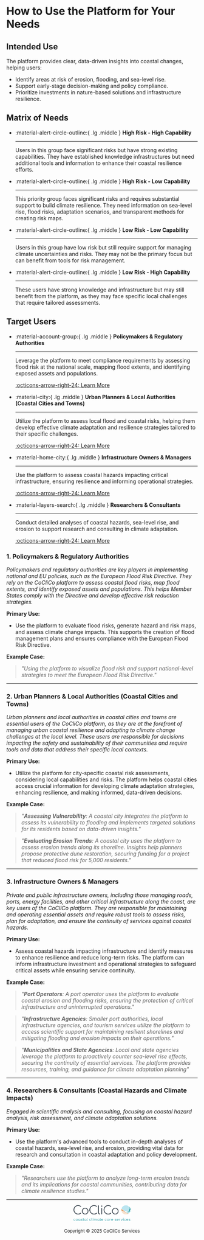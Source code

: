 # **How to Use the Platform for Your Needs**


## **Intended Use**
The platform provides clear, data-driven insights into coastal changes, helping users:

- Identify areas at risk of erosion, flooding, and sea-level rise.  
- Support early-stage decision-making and policy compliance.  
- Prioritize investments in nature-based solutions and infrastructure resilience.  

## **Matrix of Needs**

<div class="grid cards" markdown>

-   :material-alert-circle-outline:{ .lg .middle } __High Risk - High Capability__

    ---

    Users in this group face significant risks but have strong existing capabilities. They have established knowledge infrastructures but need additional tools and information to enhance their coastal resilience efforts. 

-   :material-alert-circle-outline:{ .lg .middle } __High Risk - Low Capability__

    ---

    This priority group faces significant risks and requires substantial support to build climate resilience. They need information on sea-level rise, flood risks, adaptation scenarios, and transparent methods for creating risk maps.

-   :material-alert-circle-outline:{ .lg .middle } __Low Risk - Low Capability__

    ---

    Users in this group have low risk but still require support for managing climate uncertainties and risks. They may not be the primary focus but can benefit from tools for risk management.

-   :material-alert-circle-outline:{ .lg .middle } __Low Risk - High Capability__

    ---

    These users have strong knowledge and infrastructure but may still benefit from the platform, as they may face specific local challenges that require tailored assessments.


</div>

## **Target Users**

<div class="grid cards" markdown>

-   :material-account-group:{ .lg .middle } __Policymakers & Regulatory Authorities__

    ---

    Leverage the platform to meet compliance requirements by assessing flood risk at the national scale, mapping flood extents, and identifying exposed assets and populations.

    [:octicons-arrow-right-24: Learn More](#1-policymakers-regulatory-authorities)

-   :material-city:{ .lg .middle } __Urban Planners & Local Authorities (Coastal Cities and Towns)__

    ---

    Utilize the platform to assess local flood and coastal risks, helping them develop effective climate adaptation and resilience strategies tailored to their specific challenges.

    [:octicons-arrow-right-24: Learn More](#2-urban-planners-local-authorities-coastal-cities-and-towns)

-   :material-home-city:{ .lg .middle } __Infrastructure Owners & Managers__

    ---

    Use the platform to assess coastal hazards impacting critical infrastructure, ensuring resilience and informing operational strategies.

    [:octicons-arrow-right-24: Learn More](#3-infrastructure-owners-managers)

-   :material-layers-search:{ .lg .middle } __Researchers & Consultants__

    ---

    Conduct detailed analyses of coastal hazards, sea-level rise, and erosion to support research and consulting in climate adaptation.

    [:octicons-arrow-right-24: Learn More](#4-researchers-consultants-coastal-hazards-and-climate-impacts)

</div>


### **1. Policymakers & Regulatory Authorities**
*Policymakers and regulatory authorities are key players in implementing national and EU policies, such as the European Flood Risk Directive. They rely on the CoCliCo platform to assess coastal flood risks, map flood extents, and identify exposed assets and populations. This helps Member States comply with the Directive and develop effective risk reduction strategies.*

**Primary Use:**

- Use the platform to evaluate flood risks, generate hazard and risk maps, and assess climate change impacts. This supports the creation of flood management plans and ensures compliance with the European Flood Risk Directive.

**Example Case:**
>  *"Using the platform to visualize flood risk and support national-level strategies to meet the European Flood Risk Directive."*

---

### **2. Urban Planners & Local Authorities (Coastal Cities and Towns)**
*Urban planners and local authorities in coastal cities and towns are essential users of the CoCliCo platform, as they are at the forefront of managing urban coastal resilience and adapting to climate change challenges at the local level. These users are responsible for decisions impacting the safety and sustainability of their communities and require tools and data that address their specific local contexts.*

**Primary Use:**

- Utilize the platform for city-specific coastal risk assessments, considering local capabilities and risks. The platform helps coastal cities access crucial information for developing climate adaptation strategies, enhancing resilience, and making informed, data-driven decisions.

**Example Case:**
> *"**Assessing Vulnerability**: A coastal city integrates the platform to assess its vulnerability to flooding and implements targeted solutions for its residents based on data-driven insights."*

> *"**Evaluating Erosion Trends**: A coastal city uses the platform to assess erosion trends along its shoreline. Insights help planners propose protective dune restoration, securing funding for a project that reduced flood risk for 5,000 residents."*

---

### **3. Infrastructure Owners & Managers**
*Private and public infrastructure owners, including those managing roads, ports, energy facilities, and other critical infrastructure along the coast, are key users of the CoCliCo platform. They are responsible for maintaining and operating essential assets and require robust tools to assess risks, plan for adaptation, and ensure the continuity of services against coastal hazards.*

**Primary Use:**

- Assess coastal hazards impacting infrastructure and identify measures to enhance resilience and reduce long-term risks. The platform can inform infrastructure investment and operational strategies to safeguard critical assets while ensuring service continuity.

**Example Case:**
> *"**Port Operators**: A port operator uses the platform to evaluate coastal erosion and flooding risks, ensuring the protection of critical infrastructure and uninterrupted operations."*

> *"**Infrastructure Agencies**: Smaller port authorities, local infrastructure agencies, and tourism services utilize the platform to access scientific support for maintaining resilient shorelines and mitigating flooding and erosion impacts on their operations."*

> *"**Municipalities and State Agencies**: Local and state agencies leverage the platform to proactively counter sea-level rise effects, securing the continuity of essential services. The platform provides resources, training, and guidance for climate adaptation planning"*

---

### **4. Researchers & Consultants (Coastal Hazards and Climate Impacts)**
*Engaged in scientific analysis and consulting, focusing on coastal hazard analysis, risk assessment, and climate adaptation solutions.*

**Primary Use:**

- Use the platform's advanced tools to conduct in-depth analyses of coastal hazards, sea-level rise, and erosion, providing vital data for research and consultation in coastal adaptation and policy development.

**Example Case:**
>  *"Researchers use the platform to analyze long-term erosion trends and its implications for coastal communities, contributing data for climate resilience studies."*

---




<div align="center">
    <a href="https://www.openearth.nl/coclico-workbench/">
        <img src="../assets/logo1.png" width="150" alt="CoCliCo Logo">
    </a>
    <p><small>Copyright &copy; 2025 CoCliCo Services</small></p>
</div>
